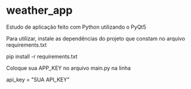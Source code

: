 # weather_app
Estudo de aplicação feito com Python utilizando o PyQt5

Para utilizar, instale as dependências do projeto que constam no arquivo requirements.txt

pip install -r requirements.txt

Coloque sua APP_KEY no arquivo main.py na linha

api_key = "SUA API_KEY"